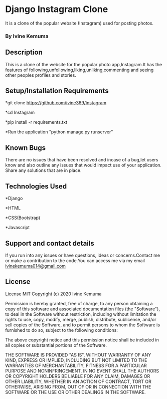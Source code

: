 # Django Instagram Clone

It is a clone of the popular website (Instagram) used for posting photos.

### By Ivine Kemuma

## Description
This is a clone of the website for the popular photo app,Instagram.It has the features of following,unfollowing,liking,unliking,commenting and seeing other peoples profiles and stories.

## Setup/Installation Requirements
*git clone https://github.com/ivine369/instagram

*cd Instagram

*pip install -r requirements.txt

*Run the application "python manage.py runserver"

## Known Bugs
There are no issues that have  been resolved and incase of a bug,let users know and also outline any issues that would impact use of your application. Share any solutions that are in place.

## Technologies Used
*Django

*HTML 

*CSS(Bootstrap)

*Javascript

## Support and contact details
If you run into any issues or have questions, ideas or concerns.Contact me or make a contribution to the code.You can access me via my email ivinekemuma014@gmail.com


## License

License
MIT Copyright (c) 2020 Ivine Kemuma

Permission is hereby granted, free of charge, to any person obtaining a copy of this software and associated documentation files (the "Software"), to deal in the Software without restriction, including without limitation the rights to use, copy, modify, merge, publish, distribute, sublicense, and/or sell copies of the Software, and to permit persons to whom the Software is furnished to do so, subject to the following conditions:

The above copyright notice and this permission notice shall be included in all copies or substantial portions of the Software.

THE SOFTWARE IS PROVIDED "AS IS", WITHOUT WARRANTY OF ANY KIND, EXPRESS OR IMPLIED, INCLUDING BUT NOT LIMITED TO THE WARRANTIES OF MERCHANTABILITY, FITNESS FOR A PARTICULAR PURPOSE AND NONINFRINGEMENT. IN NO EVENT SHALL THE AUTHORS OR COPYRIGHT HOLDERS BE LIABLE FOR ANY CLAIM, DAMAGES OR OTHER LIABILITY, WHETHER IN AN ACTION OF CONTRACT, TORT OR OTHERWISE, ARISING FROM, OUT OF OR IN CONNECTION WITH THE SOFTWARE OR THE USE OR OTHER DEALINGS IN THE SOFTWARE.